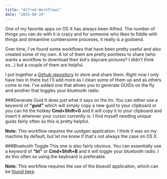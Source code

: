 ```yaml
---
title: "Alfred Workflows"
date: "2015-08-29"
---
```


One of my favorite apps on OS X has always been Alfred. The number of things you can do with it is crazy and for someone who likes to fiddle with things and streamline cumbersome proceses, it really is a godsend.

Over time, I've found some workflows that have been pretty useful and also created some of my own. A lot of them are pretty pointless to share (who wants a workflow to download their kid's daycare pictures? I didn't think so...) but a couple of them are helpful.

I put together a [Github repository](https://github.com/jamesmillerio/alfred-workflows) to store and share them. Right now I only have two in there but I'll add more as I clean some of them up and as others come to me. I've added one that allows you to generate GUIDs on the fly and another that toggles your bluetooth radio.

###Generate Guid
It does just what it says on the tin. You can either use a keyword of **"guid"** which will simply copy a new guid to your clipboard or you can hit the hotkey **Cmd+Shift+G** and it will copy it to your clipboard and insert it wherever your cursor currently is. I find myself needing unique guids fairly often so this is pretty helpful.

**Note:** This workflow requires the uuidgen application. I think it was on my machine by default, but let me know if that's not always the case on OS X.

###Bluetooth Toggle
This one is also fairly obvious. You can essentially use a keyword of **"bt"** or **Cmd+Shift+B** and it will toggle your bluetooth radio. I do this often so using the keyboard is preferable.

**Note:** This workflow requires the use of the blueutil applicaiton, which can be [found here](http://www.frederikseiffert.de/blueutil/).

